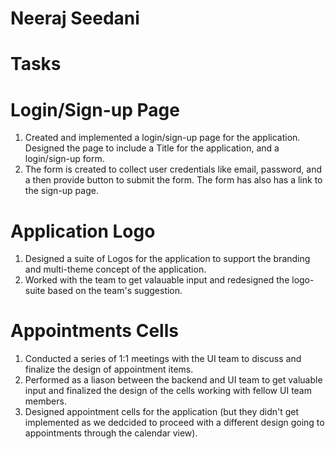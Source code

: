 # Neeraj Seedani

# Tasks
# Login/Sign-up Page
1. Created and implemented a login/sign-up page for the application.
Designed the page to include a Title for the application, and a login/sign-up form.
2. The form is created to collect user credentials like email, password, and a then provide button to submit the form. The form has also has a link to the sign-up page.

# Application Logo
1. Designed a suite of Logos for the application to support the branding and multi-theme concept of the application.
2. Worked with the team to get valauable input and redesigned the logo-suite based on the team's suggestion.

# Appointments Cells
1. Conducted a series of 1:1 meetings with the UI team to discuss and finalize the design of appointment items.
2. Performed as a liason between the backend and UI team to get valuable input and finalized the design of the cells working with fellow UI team members.
3. Designed appointment cells for the application (but they didn't get implemented as we dedcided to proceed with a different design going to appointments through the calendar view).


